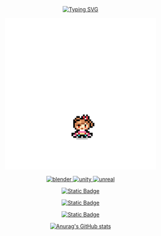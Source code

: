 
<div id="title" align=center>

[![Typing SVG](https://readme-typing-svg.demolab.com?font=Fira+Code&weight=600&size=25&duration=3000&pause=200&color=44F7DC&center=true&vCenter=true&multiline=true&width=435&height=100&lines=HELLO+WELCOME+TO+UNI%E2%80%98s+HOME;Life+is+a+fucking+moving)](https://git.io/typing-svg)


<img src="image/shuidna.png" width="400" height="400" />

<p align="middle"> <a href="https://www.blender.org/" target="_blank" rel="noreferrer"> <img src="https://download.blender.org/branding/community/blender_community_badge_white.svg" alt="blender" width="40" height="40"/> </a> <a href="https://unity.com/" target="_blank" rel="noreferrer"> <img src="https://www.vectorlogo.zone/logos/unity3d/unity3d-icon.svg" alt="unity" width="40" height="40"/> </a> <a href="https://unrealengine.com/" target="_blank" rel="noreferrer"> <img src="https://raw.githubusercontent.com/kenangundogan/fontisto/036b7eca71aab1bef8e6a0518f7329f13ed62f6b/icons/svg/brand/unreal-engine.svg" alt="unreal" width="40" height="40"/> </a> </p>

[![Static Badge](https://img.shields.io/badge/Articles-%E7%9F%A5%E4%B9%8E-%20rgb(61%2C%20144%2C%20215))](https://www.zhihu.com/people/styx-q)

[![Static Badge](https://img.shields.io/badge/Video-%E5%93%94%E5%93%A9%E5%93%94%E5%93%A9-rgb(234%2C%2085%2C%20149))](https://space.bilibili.com/32303300)

[![Static Badge](https://img.shields.io/badge/Portfolio%20of%20work-ArtStation-rgb(56%2C%20163%2C%20239))](https://www.artstation.com/unimend)

[![Anurag's GitHub stats](https://github-readme-stats.vercel.app/api?username=Unimend&show_icons=true&theme=dracula&show_icons=true)](https://b23.tv/iEJTnPp)




</div>












</div>
